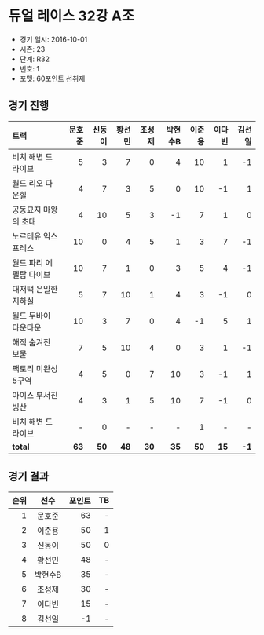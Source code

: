 # 듀얼 레이스 32강 A조

- 경기 일시: 2016-10-01
- 시즌: 23
- 단계: R32
- 번호: 1
- 포맷: 60포인트 선취제





## 경기 진행

| 트랙 | 문호준 | 신동이 | 황선민 | 조성제 | 박현수B | 이준용 | 이다빈 | 김선일 |
|:---|---:|---:|---:|---:|---:|---:|---:|---:|
| 비치 해변 드라이브 | 5 | 3 | 7 | 0 | 4 | 10 | 1 | -1 |
| 월드 리오 다운힐 | 4 | 7 | 3 | 5 | 0 | 10 | -1 | 1 |
| 공동묘지 마왕의 초대 | 4 | 10 | 5 | 3 | -1 | 7 | 1 | 0 |
| 노르테유 익스프레스 | 10 | 0 | 4 | 5 | 1 | 3 | 7 | -1 |
| 월드 파리 에펠탑 다이브 | 10 | 7 | 1 | 0 | 3 | 5 | 4 | -1 |
| 대저택 은밀한 지하실 | 5 | 7 | 10 | 1 | 4 | 3 | -1 | 0 |
| 월드 두바이 다운타운 | 10 | 3 | 7 | 0 | 4 | -1 | 5 | 1 |
| 해적 숨겨진 보물 | 7 | 5 | 10 | 4 | 0 | 3 | 1 | -1 |
| 팩토리 미완성 5구역 | 4 | 5 | 0 | 7 | 10 | 3 | -1 | 1 |
| 아이스 부서진 빙산 | 4 | 3 | 1 | 5 | 10 | 7 | -1 | 0 |
| 비치 해변 드라이브 | - | 0 | - | - | - | 1 | - | - |
| __total__ | __63__ | __50__ | __48__ | __30__ | __35__ | __50__ | __15__ | __-1__ |




## 경기 결과

| 순위 | 선수 | 포인트 | TB |
|---:|:---:|---:|---:|
| 1 | 문호준 | 63 | - |
| 2 | 이준용 | 50 | 1 |
| 3 | 신동이 | 50 | 0 |
| 4 | 황선민 | 48 | - |
| 5 | 박현수B | 35 | - |
| 6 | 조성제 | 30 | - |
| 7 | 이다빈 | 15 | - |
| 8 | 김선일 | -1 | - |

